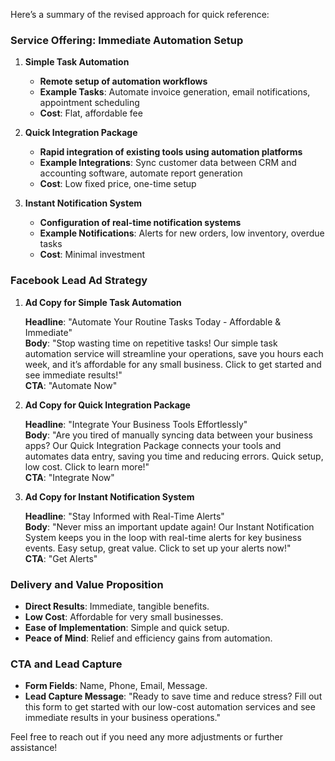 Here’s a summary of the revised approach for quick reference:

### Service Offering: Immediate Automation Setup

1. **Simple Task Automation**
   - **Remote setup of automation workflows**
   - **Example Tasks**: Automate invoice generation, email notifications, appointment scheduling
   - **Cost**: Flat, affordable fee

2. **Quick Integration Package**
   - **Rapid integration of existing tools using automation platforms**
   - **Example Integrations**: Sync customer data between CRM and accounting software, automate report generation
   - **Cost**: Low fixed price, one-time setup

3. **Instant Notification System**
   - **Configuration of real-time notification systems**
   - **Example Notifications**: Alerts for new orders, low inventory, overdue tasks
   - **Cost**: Minimal investment

### Facebook Lead Ad Strategy

1. **Ad Copy for Simple Task Automation**

   **Headline**: "Automate Your Routine Tasks Today - Affordable & Immediate"  
   **Body**: "Stop wasting time on repetitive tasks! Our simple task automation service will streamline your operations, save you hours each week, and it’s affordable for any small business. Click to get started and see immediate results!"  
   **CTA**: "Automate Now"

2. **Ad Copy for Quick Integration Package**

   **Headline**: "Integrate Your Business Tools Effortlessly"  
   **Body**: "Are you tired of manually syncing data between your business apps? Our Quick Integration Package connects your tools and automates data entry, saving you time and reducing errors. Quick setup, low cost. Click to learn more!"  
   **CTA**: "Integrate Now"

3. **Ad Copy for Instant Notification System**

   **Headline**: "Stay Informed with Real-Time Alerts"  
   **Body**: "Never miss an important update again! Our Instant Notification System keeps you in the loop with real-time alerts for key business events. Easy setup, great value. Click to set up your alerts now!"  
   **CTA**: "Get Alerts"

### Delivery and Value Proposition

- **Direct Results**: Immediate, tangible benefits.
- **Low Cost**: Affordable for very small businesses.
- **Ease of Implementation**: Simple and quick setup.
- **Peace of Mind**: Relief and efficiency gains from automation.

### CTA and Lead Capture

- **Form Fields**: Name, Phone, Email, Message.
- **Lead Capture Message**: "Ready to save time and reduce stress? Fill out this form to get started with our low-cost automation services and see immediate results in your business operations."

Feel free to reach out if you need any more adjustments or further assistance!